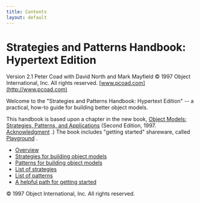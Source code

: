 ```yaml
---
title: Contents
layout: default
---
```




# Strategies and Patterns Handbook: Hypertext Edition


Version 2.1
Peter Coad
with David North and Mark Mayfield
&copy; 1997 Object International, Inc. All rights reserved.
 [www.pcoad.com](http://www.pcoad.com) 

Welcome to the &quot;Strategies and Patterns Handbook: Hypertext Edition&quot; -- a
practical, how-to guide for building better object models.

This handbook is based upon a chapter in the new book, [Object
Models: Strategies, Patterns, and Applications](/object-models-strategies-patterns-and-applications.html) (Second Edition, 1997. [Acknowledgment](/acknowledgment.html) .) The book includes &quot;getting
started&quot; shareware, called [Playground](/playground.html) .
*  [Overview](/overview.html) 
*  [Strategies for building object models](/strategies-for-building-object-models.html) 
*  [Patterns for building object models](/patterns-for-building-object-models.html) 
*  [List of strategies](/list-of-strategies.html) 
*  [List of patterns](/list-of-patterns.html) 
*  [A helpful path for getting started](/a-helpful-path-for-getting-started.html) 


&copy; 1997 Object International, Inc. All rights reserved.

